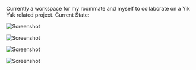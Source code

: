 Currently a workspace for my roommate and myself to collaborate on a Yik Yak related project.
Current State:

![Screenshot](http://i.imgur.com/m77Y9ja.jpg)

![Screenshot](http://i.imgur.com/kI5wuea.jpg) 

![Screenshot](http://i.imgur.com/583zBNr.jpg)

![Screenshot](http://i.imgur.com/wLz6YpS.jpg) 
